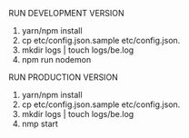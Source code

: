 RUN DEVELOPMENT VERSION
1. yarn/npm install
2. cp etc/config.json.sample etc/config.json.
3. mkdir logs | touch logs/be.log
4. npm run nodemon


RUN PRODUCTION VERSION
1. yarn/npm install
2. cp etc/config.json.sample etc/config.json.
3. mkdir logs | touch logs/be.log
4. nmp start
